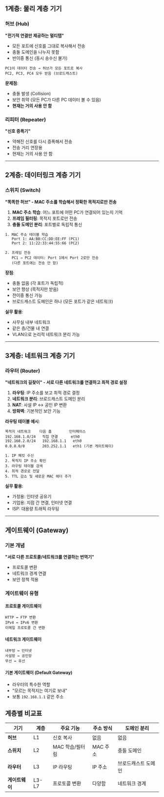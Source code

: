 ## 1계층: 물리 계층 기기

### 허브 (Hub)

**"전기적 연결만 제공하는 멀티탭"**

- 모든 포트에 신호를 그대로 복사해서 전송
- 충돌 도메인을 나누지 못함
- 반이중 통신 (동시 송수신 불가)

```
PC1이 데이터 전송 → 허브가 모든 포트로 복사
PC2, PC3, PC4 모두 받음 (브로드캐스트)
```

**문제점**:
- 충돌 발생 (Collision)
- 보안 취약 (모든 PC가 다른 PC 데이터 볼 수 있음)
- **현재는 거의 사용 안 함**



### 리피터 (Repeater)

**"신호 증폭기"**

- 약해진 신호를 다시 증폭해서 전송
- 전송 거리 연장용
- 현재는 거의 사용 안 함

---

## 2계층: 데이터링크 계층 기기

### 스위치 (Switch)

**"똑똑한 허브" - MAC 주소를 학습해서 정확한 목적지로만 전송**

1. **MAC 주소 학습**: 어느 포트에 어떤 PC가 연결되어 있는지 기억
2. **프레임 필터링**: 목적지 포트로만 전송
3. **충돌 도메인 분리**: 포트별로 독립적 통신

```
1. MAC 주소 테이블 학습
   Port 1: AA:BB:CC:DD:EE:FF (PC1)
   Port 2: 11:22:33:44:55:66 (PC2)

2. 프레임 전송
   PC1 → PC2 데이터: Port 1에서 Port 2로만 전송
   (다른 포트에는 전송 안 함)
```

**장점**:
- 충돌 없음 (각 포트가 독립적)
- 보안 향상 (목적지만 받음)
- 전이중 통신 가능
- 브로드캐스트 도메인은 하나 (모든 포트가 같은 네트워크)

**실무 활용**:
- 사무실 내부 네트워크
- 같은 층/건물 내 연결
- VLAN으로 논리적 네트워크 분리 가능

---

## 3계층: 네트워크 계층 기기

### 라우터 (Router)

**"네트워크의 길찾이" - 서로 다른 네트워크를 연결하고 최적 경로 설정**

1. **라우팅**: IP 주소를 보고 최적 경로 결정
2. **네트워크 분리**: 브로드캐스트 도메인 분리
3. **NAT**: 사설 IP ↔ 공인 IP 변환
4. **방화벽**: 기본적인 보안 기능

**라우팅 테이블 예시**:
```
목적지 네트워크    다음 홉        인터페이스
192.168.1.0/24   직접 연결      eth0
192.168.2.0/24   192.168.1.1   eth0  
0.0.0.0/0        203.252.1.1   eth1 (기본 게이트웨이)
```


```
1. IP 패킷 수신
2. 목적지 IP 주소 확인
3. 라우팅 테이블 검색
4. 최적 경로로 전달
5. TTL 감소 및 새로운 MAC 헤더 추가
```

**실무 활용**:
- 가정용: 인터넷 공유기
- 기업용: 지점 간 연결, 인터넷 연결
- ISP: 대용량 트래픽 라우팅

---

## 게이트웨이 (Gateway)

### 기본 개념

**"서로 다른 프로토콜/네트워크를 연결하는 번역기"**
- 프로토콜 변환
- 네트워크 경계 연결
- 보안 정책 적용

### 게이트웨이 유형

#### 프로토콜 게이트웨이

```
HTTP ↔ FTP 변환
IPv4 ↔ IPv6 변환
이메일 프로토콜 간 변환
```

#### 네트워크 게이트웨이

```
내부망 ↔ 인터넷
사설망 ↔ 공인망
무선 ↔ 유선
```

#### 기본 게이트웨이 (Default Gateway)

- 라우터의 특수한 역할
- "모르는 목적지는 여기로 보내"
- 보통 `192.168.1.1` 같은 주소



## 계층별 비교표

|기기|계층|주요 기능|주소 방식|도메인 분리|
|---|---|---|---|---|
|**허브**|L1|신호 복사|없음|없음|
|**스위치**|L2|MAC 학습/필터링|MAC 주소|충돌 도메인|
|**라우터**|L3|IP 라우팅|IP 주소|브로드캐스트 도메인|
|**게이트웨이**|L3-L7|프로토콜 변환|다양함|네트워크 경계|





